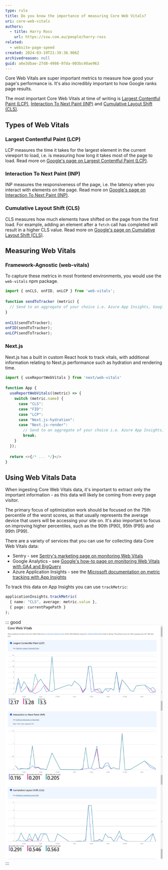 ```yaml
---
type: rule
title: Do you know the importance of measuring Core Web Vitals?
uri: core-web-vitals
authors:
  - title: Harry Ross
    url: https://ssw.com.au/people/harry-ross
related: 
  - website-page-speed
created: 2024-03-19T21:39:38.906Z
archivedreason: null
guid: a6e3dbae-27d8-4986-97da-003bc40ae963
---
```


Core Web Vitals are super important metrics to measure how good your page's performance is. It's also incredibly important to how Google ranks page results.

<!--endintro-->

The most important Core Web Vitals at time of writing is [Largest Contentful Paint (LCP)](https://web.dev/lcp/), [Interaction To Next Paint (INP)](https://web.dev/inp) and [Cumulative Layout Shift (CLS)](https://web.dev/cls/).

## Types of Web Vitals

### Largest Contentful Paint (LCP)

LCP measures the time it takes for the largest element in the current viewport to load, i.e. is measuring how long it takes most of the page to load. Read more on [Google's page on Largest Contentful Paint (LCP)](https://web.dev/articles/lcp).

### Interaction To Next Paint (INP)

INP measures the responsiveness of the page, i.e. the latency when you interact with elements on the page. Read more on [Google's page on Interaction To Next Paint (INP)](https://web.dev/articles/inp).

### Cumulative Layout Shift (CLS)

CLS measures how much elements have shifted on the page from the first load. For example, adding an element after a `fetch` call has completed will result in a higher CLS value. Read more on [Google's page on Cumulative Layout Shift (CLS)](https://web.dev/articles/cls).

## Measuring Web Vitals

### Framework-Agnostic (web-vitals)

To capture these metrics in most frontend environments, you would use the `web-vitals` npm package.  

```js
import { onCLS, onFID, onLCP } from 'web-vitals';

function sendToTracker (metric) {
  // Send to an aggregate of your choice i.e. Azure App Insights, Google Analytics, Sentry, etc.
}

onCLS(sendToTracker);
onFID(sendToTracker);
onLCP(sendToTracker);
```

### Next.js

Next.js has a built in custom React hook to track vitals, with additional information relating to Next.js performance such as hydration and rendering time.

```js
import { useReportWebVitals } from 'next/web-vitals'

function App {
  useReportWebVitals((metric) => {
    switch (metric.name) {
      case "CLS":
      case "FID":
      case "LCP":
      case "Next.js-hydration":
      case "Next.js-render":
        // Send to an aggregate of your choice i.e. Azure App Insights, Google Analytics, Sentry, etc. 
        break;
    }
  });

  return <>{/* ... */}</>
}
```

## Using Web Vitals Data

When ingesting Core Web Vitals data, it's important to extract only the important information - as this data will likely be coming from every page visitor.

The primary focus of optimization work should be focused on the 75th percentile of the worst scores, as that usually represents the average device that users will be accessing your site on. It's also important to focus on improving higher percentiles, such as the 90th (P90), 95th (P95) and 99th (P99).

There are a variety of services that you can use for collecting data Core Web Vitals data:

* Sentry - see [Sentry's marketing page on monitoring Web Vitals](https://sentry.io/for/web-vitals/)
* Google Analytics - see [Google's how-to page on monitoring Web Vitals with GA4 and BigQuery](https://web.dev/articles/vitals-ga4)
* Azure Application Insights - see the [Microsoft documentation on metric tracking with App Insights](https://learn.microsoft.com/en-us/azure/azure-monitor/app/api-custom-events-metrics)

To track this data on App Insights you can use `trackMetric`:

```ts
applicationInsights.trackMetric(
  { name: "CLS", average: metric.value }, 
  { page: currentPagePath }
);
```

::: good
![Figure: Good example - Azure Application Insights workbook we use to track Web Vitals on the SSW Website](web-vitals-workbook.png)
:::
